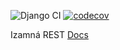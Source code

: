 ![Django CI](https://github.com/Itzanma/REST-API/workflows/Django%20CI/badge.svg?branch=master)
[![codecov](https://codecov.io/gh/Itzanma/REST-API/branch/master/graph/badge.svg)](https://codecov.io/gh/Itzanma/REST-API)

Izamná REST
[Docs](https://stoplight.io/p/docs/gh/itzanma/docs/docs/Itzamna.md)
